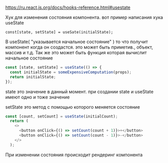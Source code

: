 https://ru.react.js.org/docs/hooks-reference.html#usestate

Хук для изменения состояния компонента.
вот пример написания хука useState
```
const[state, setState] = useSate(initialState);
```

В useState( "указывается начальное состояние" ) то что получит компонент когда он создастся.
это может быть приметив., объект, массив и т.д. Так же это может быть функция которая вычислит начальное состояние

```js
const [state, setState] = useState(() => {
  const initialState = someExpensiveComputation(props);
  return initialState;
});
```

state это значение в данный момент. при создании state и useState имеют одно и тоже значение

setState это метод с помощью которого меняется состояние

```js
const [count, setCount] = useState(initialCount);
  return (
    <>
      <button onClick={() => setCount(count + 1)}>+</button>
      <button onClick={() => setCount(count - 1)}>-</button>
    </>
  );
```

При изменении состояния происходит рендеринг компонента

